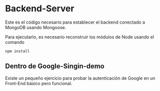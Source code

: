 # Backend-Server

Este es el código necesario para establecer el backend
conectado a MongoDB usando Mongoose.

Para ejecutarlo, es necesario reconstruir los módulos
de Node usando el comando

```
npm install
```

## Dentro de Google-Singin-demo
Existe un pequeño ejercicio para probar la 
autenticación de Google en un Front-End básico pero 
funcional.